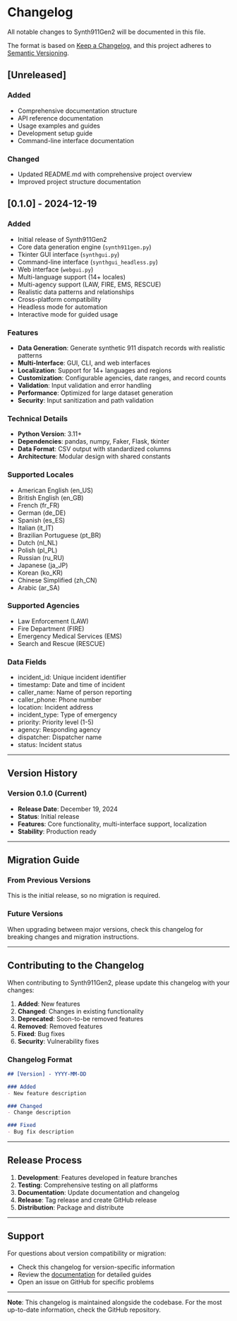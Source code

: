 # Changelog

All notable changes to Synth911Gen2 will be documented in this file.

The format is based on [Keep a Changelog](https://keepachangelog.com/en/1.0.0/),
and this project adheres to [Semantic Versioning](https://semver.org/spec/v2.0.0.html).

## [Unreleased]

### Added
- Comprehensive documentation structure
- API reference documentation
- Usage examples and guides
- Development setup guide
- Command-line interface documentation

### Changed
- Updated README.md with comprehensive project overview
- Improved project structure documentation

## [0.1.0] - 2024-12-19

### Added
- Initial release of Synth911Gen2
- Core data generation engine (`synth911gen.py`)
- Tkinter GUI interface (`synthgui.py`)
- Command-line interface (`synthgui_headless.py`)
- Web interface (`webgui.py`)
- Multi-language support (14+ locales)
- Multi-agency support (LAW, FIRE, EMS, RESCUE)
- Realistic data patterns and relationships
- Cross-platform compatibility
- Headless mode for automation
- Interactive mode for guided usage

### Features
- **Data Generation**: Generate synthetic 911 dispatch records with realistic patterns
- **Multi-Interface**: GUI, CLI, and web interfaces
- **Localization**: Support for 14+ languages and regions
- **Customization**: Configurable agencies, date ranges, and record counts
- **Validation**: Input validation and error handling
- **Performance**: Optimized for large dataset generation
- **Security**: Input sanitization and path validation

### Technical Details
- **Python Version**: 3.11+
- **Dependencies**: pandas, numpy, Faker, Flask, tkinter
- **Data Format**: CSV output with standardized columns
- **Architecture**: Modular design with shared constants

### Supported Locales
- American English (en_US)
- British English (en_GB)
- French (fr_FR)
- German (de_DE)
- Spanish (es_ES)
- Italian (it_IT)
- Brazilian Portuguese (pt_BR)
- Dutch (nl_NL)
- Polish (pl_PL)
- Russian (ru_RU)
- Japanese (ja_JP)
- Korean (ko_KR)
- Chinese Simplified (zh_CN)
- Arabic (ar_SA)

### Supported Agencies
- Law Enforcement (LAW)
- Fire Department (FIRE)
- Emergency Medical Services (EMS)
- Search and Rescue (RESCUE)

### Data Fields
- incident_id: Unique incident identifier
- timestamp: Date and time of incident
- caller_name: Name of person reporting
- caller_phone: Phone number
- location: Incident address
- incident_type: Type of emergency
- priority: Priority level (1-5)
- agency: Responding agency
- dispatcher: Dispatcher name
- status: Incident status

---

## Version History

### Version 0.1.0 (Current)
- **Release Date**: December 19, 2024
- **Status**: Initial release
- **Features**: Core functionality, multi-interface support, localization
- **Stability**: Production ready

---

## Migration Guide

### From Previous Versions
This is the initial release, so no migration is required.

### Future Versions
When upgrading between major versions, check this changelog for breaking changes and migration instructions.

---

## Contributing to the Changelog

When contributing to Synth911Gen2, please update this changelog with your changes:

1. **Added**: New features
2. **Changed**: Changes in existing functionality
3. **Deprecated**: Soon-to-be removed features
4. **Removed**: Removed features
5. **Fixed**: Bug fixes
6. **Security**: Vulnerability fixes

### Changelog Format
```markdown
## [Version] - YYYY-MM-DD

### Added
- New feature description

### Changed
- Change description

### Fixed
- Bug fix description
```

---

## Release Process

1. **Development**: Features developed in feature branches
2. **Testing**: Comprehensive testing on all platforms
3. **Documentation**: Update documentation and changelog
4. **Release**: Tag release and create GitHub release
5. **Distribution**: Package and distribute

---

## Support

For questions about version compatibility or migration:
- Check this changelog for version-specific information
- Review the [documentation](docs/) for detailed guides
- Open an issue on GitHub for specific problems

---

**Note**: This changelog is maintained alongside the codebase. For the most up-to-date information, check the GitHub repository. 